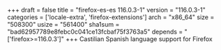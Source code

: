 +++
draft = false
title = "firefox-es-es 116.0.3-1"
version = "116.0.3-1"
categories = ['locale-extra', 'firefox-extensions']
arch = "x86_64"
size = "508300"
usize = "561400"
sha1sum = "bad62957789e8febc0c041ce13fcbaf75f3763a5"
depends = "['firefox>=116.0.3']"
+++
Castilian Spanish language support for Firefox